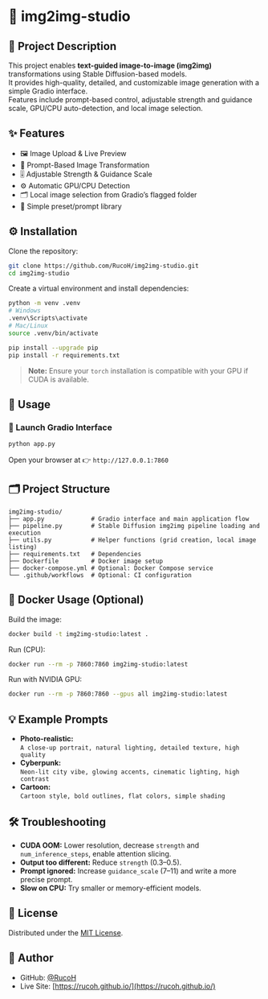 # 🧠 img2img-studio

## 📘 Project Description

This project enables **text-guided image-to-image (img2img)** transformations using Stable Diffusion-based models.  
It provides high-quality, detailed, and customizable image generation with a simple Gradio interface.  
Features include prompt-based control, adjustable strength and guidance scale, GPU/CPU auto-detection, and local image selection.

## ✨ Features

* 🖼️ Image Upload & Live Preview
* 📝 Prompt-Based Image Transformation
* 🎚️ Adjustable Strength & Guidance Scale
* ⚙️ Automatic GPU/CPU Detection
* 🗂️ Local image selection from Gradio’s flagged folder
* 🧩 Simple preset/prompt library

## ⚙️ Installation

Clone the repository:
```bash
git clone https://github.com/RucoH/img2img-studio.git
cd img2img-studio
```

Create a virtual environment and install dependencies:
```bash
python -m venv .venv
# Windows
.venv\Scripts\activate
# Mac/Linux
source .venv/bin/activate

pip install --upgrade pip
pip install -r requirements.txt
```

> **Note:** Ensure your `torch` installation is compatible with your GPU if CUDA is available.

## 🚀 Usage

### 🔌 Launch Gradio Interface
```bash
python app.py
```
Open your browser at 👉 `http://127.0.0.1:7860`

## 🗂️ Project Structure

```
img2img-studio/
├── app.py             # Gradio interface and main application flow
├── pipeline.py        # Stable Diffusion img2img pipeline loading and execution
├── utils.py           # Helper functions (grid creation, local image listing)
├── requirements.txt   # Dependencies
├── Dockerfile         # Docker image setup
├── docker-compose.yml # Optional: Docker Compose service
└── .github/workflows  # Optional: CI configuration
```

## 🐳 Docker Usage (Optional)

Build the image:
```bash
docker build -t img2img-studio:latest .
```

Run (CPU):
```bash
docker run --rm -p 7860:7860 img2img-studio:latest
```

Run with NVIDIA GPU:
```bash
docker run --rm -p 7860:7860 --gpus all img2img-studio:latest
```

## 💡 Example Prompts

* **Photo-realistic:**  
  `A close-up portrait, natural lighting, detailed texture, high quality`
* **Cyberpunk:**  
  `Neon-lit city vibe, glowing accents, cinematic lighting, high contrast`
* **Cartoon:**  
  `Cartoon style, bold outlines, flat colors, simple shading`

## 🛠 Troubleshooting

* **CUDA OOM:** Lower resolution, decrease `strength` and `num_inference_steps`, enable attention slicing.
* **Output too different:** Reduce `strength` (0.3–0.5).
* **Prompt ignored:** Increase `guidance_scale` (7–11) and write a more precise prompt.
* **Slow on CPU:** Try smaller or memory-efficient models.

## 📄 License

Distributed under the [MIT License](LICENSE).

## 👤 Author

* GitHub: [@RucoH](https://github.com/RucoH)
* Live Site: [https://rucoh.github.io/](https://rucoh.github.io/)
